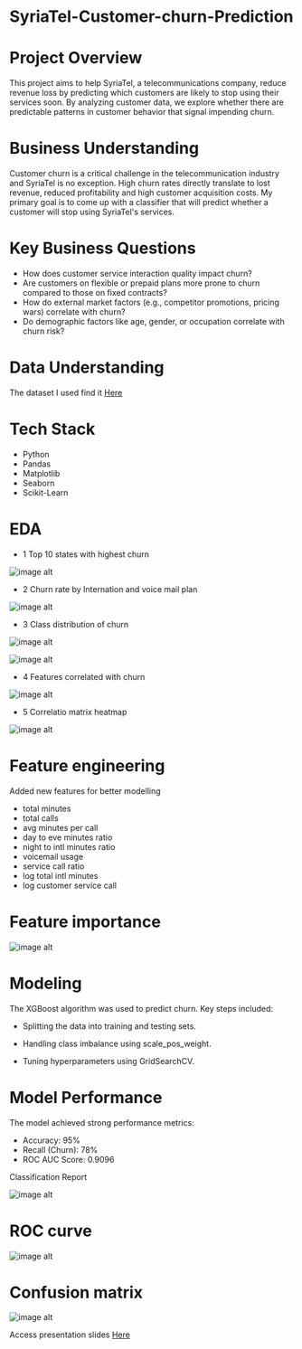 # SyriaTel-Customer-churn-Prediction
# Project Overview
This project aims to help SyriaTel, a telecommunications company, reduce revenue loss by predicting which customers are likely to stop using their services soon. By analyzing customer data, we explore whether there are predictable patterns in customer behavior that signal impending churn.

# Business Understanding
Customer churn is a critical challenge in the telecommunication industry and SyriaTel is no exception. High churn rates directly translate to lost revenue, reduced profitability and high customer acquisition costs. My primary goal is to come up with a classifier that will predict whether a customer will stop using SyriaTel's services.

# Key Business Questions
- How does customer service interaction quality impact churn?
- Are customers on flexible or prepaid plans more prone to churn compared to those on fixed contracts?
- How do external market factors (e.g., competitor promotions, pricing wars) correlate with churn?
- Do demographic factors like age, gender, or occupation correlate with churn risk?

# Data Understanding
The dataset I used find it [Here](https://www.kaggle.com/datasets/becksddf/churn-in-telecoms-dataset)

# Tech Stack
- Python
- Pandas
- Matplotlib
- Seaborn
- Scikit-Learn

# EDA
* 1 Top 10 states with highest churn

![image alt](https://github.com/Vincent-lab-create/SyriaTel-Customer-churn-Prediction/blob/6a7e2b1e4c86b42897798ce4d850b9d72f7ef1ec/image(9).png)

* 2 Churn rate by Internation and voice mail plan

![image alt](https://github.com/Vincent-lab-create/SyriaTel-Customer-churn-Prediction/blob/6a7e2b1e4c86b42897798ce4d850b9d72f7ef1ec/image(7).png)

* 3 Class distribution of churn

![image alt](https://github.com/Vincent-lab-create/SyriaTel-Customer-churn-Prediction/blob/6a7e2b1e4c86b42897798ce4d850b9d72f7ef1ec/image(2).png)

![image alt](https://github.com/Vincent-lab-create/SyriaTel-Customer-churn-Prediction/blob/6a7e2b1e4c86b42897798ce4d850b9d72f7ef1ec/image(3).png)

* 4 Features correlated with churn

![image alt](https://github.com/Vincent-lab-create/SyriaTel-Customer-churn-Prediction/blob/6a7e2b1e4c86b42897798ce4d850b9d72f7ef1ec/image(8).png)

* 5 Correlatio matrix heatmap

![image alt](https://github.com/Vincent-lab-create/SyriaTel-Customer-churn-Prediction/blob/6a7e2b1e4c86b42897798ce4d850b9d72f7ef1ec/image(13).png)


# Feature engineering

Added new features for better modelling
 - total minutes
 - total calls
 - avg minutes per call 
 - day to eve minutes ratio 
 - night to intl minutes ratio 
 - voicemail usage
 - service call ratio 
 - log total intl minutes 
 - log customer service call



# Feature importance

![image alt](https://github.com/Vincent-lab-create/SyriaTel-Customer-churn-Prediction/blob/833f663d58488935771e428fcd318d25164e318c/image(15).png)



# Modeling

The XGBoost algorithm was used to predict churn. Key steps included:

- Splitting the data into training and testing sets.

- Handling class imbalance using scale_pos_weight.

- Tuning hyperparameters using GridSearchCV.


# Model Performance

The model achieved strong performance metrics:

- Accuracy: 95%
- Recall (Churn): 78%
- ROC AUC Score: 0.9096

Classification Report 

![image alt](https://github.com/Vincent-lab-create/SyriaTel-Customer-churn-Prediction/blob/82ae6bc2cf79b0e51515a5ca874b08bfcd2fce8c/image(14).png)


# ROC curve

![image alt](https://github.com/Vincent-lab-create/SyriaTel-Customer-churn-Prediction/blob/82ae6bc2cf79b0e51515a5ca874b08bfcd2fce8c/Screenshot%202025-02-20%20184242.png)


# Confusion matrix

![image alt](https://github.com/Vincent-lab-create/SyriaTel-Customer-churn-Prediction/blob/82ae6bc2cf79b0e51515a5ca874b08bfcd2fce8c/Screenshot%202025-02-20%20184216.png)

Access presentation slides [Here](https://docs.google.com/presentation/d/1fjeUtOLA0yhuWRCqiVE015w5aZlw9ZyNzXli44IG1KU/edit#slide=id.g33841b34249_0_1348)

